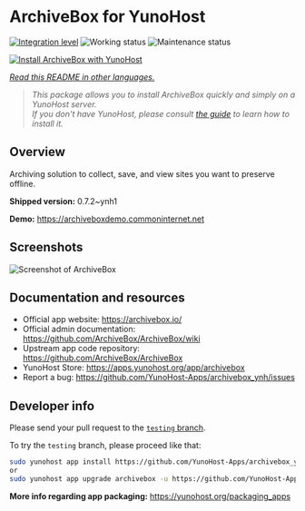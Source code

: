 <!--
N.B.: This README was automatically generated by <https://github.com/YunoHost/apps/tree/master/tools/readme_generator>
It shall NOT be edited by hand.
-->

# ArchiveBox for YunoHost

[![Integration level](https://dash.yunohost.org/integration/archivebox.svg)](https://dash.yunohost.org/appci/app/archivebox) ![Working status](https://ci-apps.yunohost.org/ci/badges/archivebox.status.svg) ![Maintenance status](https://ci-apps.yunohost.org/ci/badges/archivebox.maintain.svg)

[![Install ArchiveBox with YunoHost](https://install-app.yunohost.org/install-with-yunohost.svg)](https://install-app.yunohost.org/?app=archivebox)

*[Read this README in other languages.](./ALL_README.md)*

> *This package allows you to install ArchiveBox quickly and simply on a YunoHost server.*  
> *If you don't have YunoHost, please consult [the guide](https://yunohost.org/install) to learn how to install it.*

## Overview

Archiving solution to collect, save, and view sites you want to preserve offline.


**Shipped version:** 0.7.2~ynh1

**Demo:** <https://archiveboxdemo.commoninternet.net>

## Screenshots

![Screenshot of ArchiveBox](./doc/screenshots/screenshot_archivebox1.png)

## Documentation and resources

- Official app website: <https://archivebox.io/>
- Official admin documentation: <https://github.com/ArchiveBox/ArchiveBox/wiki>
- Upstream app code repository: <https://github.com/ArchiveBox/ArchiveBox>
- YunoHost Store: <https://apps.yunohost.org/app/archivebox>
- Report a bug: <https://github.com/YunoHost-Apps/archivebox_ynh/issues>

## Developer info

Please send your pull request to the [`testing` branch](https://github.com/YunoHost-Apps/archivebox_ynh/tree/testing).

To try the `testing` branch, please proceed like that:

```bash
sudo yunohost app install https://github.com/YunoHost-Apps/archivebox_ynh/tree/testing --debug
or
sudo yunohost app upgrade archivebox -u https://github.com/YunoHost-Apps/archivebox_ynh/tree/testing --debug
```

**More info regarding app packaging:** <https://yunohost.org/packaging_apps>
